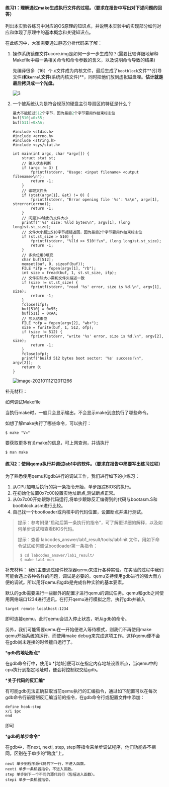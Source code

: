 #### 练习1：理解通过make生成执行文件的过程。（要求在报告中写出对下述问题的回答）

列出本实验各练习中对应的OS原理的知识点，并说明本实验中的实现部分如何对应和体现了原理中的基本概念和关键知识点。

在此练习中，大家需要通过静态分析代码来了解：

1. 操作系统镜像文件ucore.img是如何一步一步生成的？(需要比较详细地解释Makefile中每一条相关命令和命令参数的含义，以及说明命令导致的结果)

   先编译很多（16）个.c文件成为内核文件，最后生成了`bootblock`文件**(引导文件)**和`kernel`文件**(系统内核文件)**，同时把他们放到虚拟磁盘哩。**估计就是最后拷贝成一个光盘。**

   ![3](D:\桌面\博客+PDF\ucore\3.jpg)

2. 一个被系统认为是符合规范的硬盘主引导扇区的特征是什么？

   ```c
   最大不能超过512个字节，因为最后2个字节要用作结束标志位
   buf[510]=0x55;
   buf[511]=0xAA;
   ```

   ```
   #include <stdio.h>
   #include <errno.h>
   #include <string.h>
   #include <sys/stat.h>
   
   int main(int argc, char *argv[]) {
       struct stat st;
       // 输入状态判断
       if (argc != 3) {
           fprintf(stderr, "Usage: <input filename> <output filename>\n");
           return -1;
       }
       // 读取文件头
       if (stat(argv[1], &st) != 0) {
           fprintf(stderr, "Error opening file '%s': %s\n", argv[1], strerror(errno));
           return -1;
       }
       // 问题1中输出的文件大小
       printf("'%s' size: %lld bytes\n", argv[1], (long long)st.st_size);
       // 文件大小超过510字节报错返回，因为最后2个字节要用作结束标志位
       if (st.st_size > 510) {
           fprintf(stderr, "%lld >> 510!!\n", (long long)st.st_size);
           return -1;
       }
       // 多余位用0填充
       char buf[512];
       memset(buf, 0, sizeof(buf));
       FILE *ifp = fopen(argv[1], "rb");
       int size = fread(buf, 1, st.st_size, ifp);
       // 文件实际大小需和文件头描述一致
       if (size != st.st_size) {
           fprintf(stderr, "read '%s' error, size is %d.\n", argv[1], size);
           return -1;
       }
       fclose(ifp);
       buf[510] = 0x55;
       buf[511] = 0xAA;
       // 写入结束位
       FILE *ofp = fopen(argv[2], "wb+");
       size = fwrite(buf, 1, 512, ofp);
       if (size != 512) {
           fprintf(stderr, "write '%s' error, size is %d.\n", argv[2], size);
           return -1;
       }
       fclose(ofp);
       printf("build 512 bytes boot sector: '%s' success!\n", argv[2]);
       return 0;
   }
   
   ```

   ![image-20210111212011266](C:\Users\zjq\AppData\Roaming\Typora\typora-user-images\image-20210111212011266.png)

补充材料：

如何调试Makefile

当执行make时，一般只会显示输出，不会显示make到底执行了哪些命令。

如想了解make执行了哪些命令，可以执行：

```
$ make "V="
```

要获取更多有关make的信息，可上网查询，并请执行

```
$ man make
```

#### 练习2：使用qemu执行并调试lab1中的软件。（要求在报告中简要写出练习过程）

为了熟悉使用qemu和gdb进行的调试工作，我们进行如下的小练习：

1. 从CPU加电后执行的第一条指令开始，单步跟踪BIOS的执行。
2. 在初始化位置0x7c00设置实地址断点,测试断点正常。
3. 从0x7c00开始跟踪代码运行,将单步跟踪反汇编得到的代码与bootasm.S和 bootblock.asm进行比较。
4. 自己找一个bootloader或内核中的代码位置，设置断点并进行测试。

> 提示：参考附录“启动后第一条执行的指令”，可了解更详细的解释，以及如何单步调试和查看BIOS代码。
>
> 提示：查看 labcodes_answer/lab1_result/tools/lab1init 文件，用如下命令试试如何调试bootloader第一条指令：
>
> ```
>  $ cd labcodes_answer/lab1_result/
>  $ make lab1-mon
> ```

补充材料： 我们主要通过硬件模拟器qemu来进行各种实验。在实验的过程中我们可能会遇上各种各样的问题，调试是必要的。qemu支持使用gdb进行的强大而方便的调试。所以用好qemu和gdb是完成各种实验的基本要素。

默认的gdb需要进行一些额外的配置才进行qemu的调试任务。qemu和gdb之间使用网络端口1234进行通讯。在打开qemu进行模拟之后，执行gdb并输入

```
target remote localhost:1234
```

即可连接qemu，此时qemu会进入停止状态，听从gdb的命令。

另外，我们可能需要qemu在一开始便进入等待模式，则我们不再使用make qemu开始系统的运行，而使用make debug来完成这项工作。这样qemu便不会在gdb尚未连接的时候擅自运行了。

***gdb的地址断点\***

在gdb命令行中，使用b *[地址]便可以在指定内存地址设置断点，当qemu中的cpu执行到指定地址时，便会将控制权交给gdb。

***关于代码的反汇编\***

有可能gdb无法正确获取当前qemu执行的汇编指令，通过如下配置可以在每次gdb命令行前强制反汇编当前的指令，在gdb命令行或配置文件中添加：

```
define hook-stop
x/i $pc
end
```

即可

***gdb的单步命令\***

在gdb中，有next, nexti, step, stepi等指令来单步调试程序，他们功能各不相同，区别在于单步的“跨度”上。

```
next 单步到程序源代码的下一行，不进入函数。
nexti 单步一条机器指令，不进入函数。
step 单步到下一个不同的源代码行（包括进入函数）。
stepi 单步一条机器指令。
```